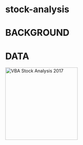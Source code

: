 # stock-analysis

# BACKGROUND

# DATA
<img width="227" alt="VBA Stock Analysis 2017" src="https://user-images.githubusercontent.com/57889124/69503672-0864d100-0ed1-https://github.com/skotagiri95/stock-analysis/issues11ea-86d3-ef9b53fc0ea7.png">
